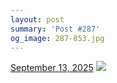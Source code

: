 ```yaml
---
layout: post
summary: 'Post #287'
og_image: 287-853.jpg
---
```


<p>
  <time>
    <a href="/287">September 13, 2025</a>
  </time>
  <a href="/287">
    <img src="{{ site.assets_url }}/287-427.jpg" srcset="{{ site.assets_url }}/287-213.jpg 213w, {{ site.assets_url }}/287-427.jpg 427w, {{ site.assets_url }}/287-640.jpg 640w, {{ site.assets_url }}/287-853.jpg 853w" sizes="(min-width: 700px) 50vw, calc(100vw - 2rem)" />
  </a>
</p>
